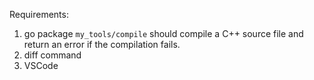 Requirements:

1. go package `my_tools/compile` should compile a C++ source file and return an error if the compilation fails.
2. diff command
3. VSCode
